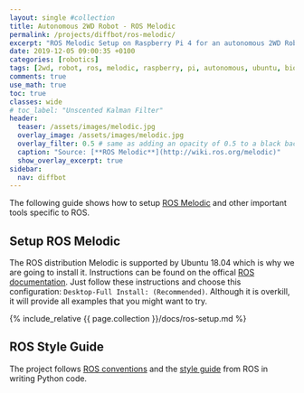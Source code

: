 ```yaml
---
layout: single #collection
title: Autonomous 2WD Robot - ROS Melodic
permalink: /projects/diffbot/ros-melodic/
excerpt: "ROS Melodic Setup on Raspberry Pi 4 for an autonomous 2WD Robot running ROS melodic to sense and act in an environment."
date: 2019-12-05 09:00:35 +0100
categories: [robotics]
tags: [2wd, robot, ros, melodic, raspberry, pi, autonomous, ubuntu, bionic]
comments: true
use_math: true
toc: true
classes: wide
# toc_label: "Unscented Kalman Filter"
header:
  teaser: /assets/images/melodic.jpg
  overlay_image: /assets/images/melodic.jpg
  overlay_filter: 0.5 # same as adding an opacity of 0.5 to a black background
  caption: "Source: [**ROS Melodic**](http://wiki.ros.org/melodic)"
  show_overlay_excerpt: true
sidebar:
  nav: diffbot
---
```


The following guide shows how to setup [ROS Melodic](http://wiki.ros.org/melodic) and other important tools specific to ROS. 

## Setup ROS Melodic

The ROS distribution Melodic is supported by Ubuntu 18.04 which is why we are going to install it.
Instructions can be found on the offical [ROS documentation](http://wiki.ros.org/melodic/Installation/Ubuntu).
Just follow these instructions and choose this configuration: `Desktop-Full Install: (Recommended)`. 
Although it is overkill, it will provide all examples that you might want to try.

{% include_relative {{ page.collection }}/docs/ros-setup.md %}


## ROS Style Guide

The project follows [ROS conventions](http://wiki.ros.org/ROS/Patterns/Conventions) and the [style guide](http://wiki.ros.org/PyStyleGuide) from ROS in writing Python code.

